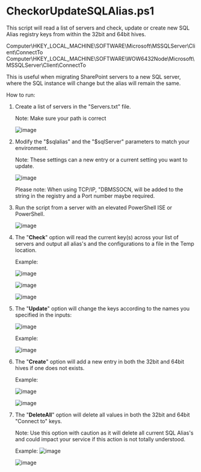 # CheckorUpdateSQLAlias.ps1
This script will read a list of servers and check, update or create new SQL Alias registry keys from within the 32bit and 64bit hives. 

Computer\HKEY_LOCAL_MACHINE\SOFTWARE\Microsoft\MSSQLServer\Client\ConnectTo
Computer\HKEY_LOCAL_MACHINE\SOFTWARE\WOW6432Node\Microsoft\MSSQLServer\Client\ConnectTo

This is useful when migrating SharePoint servers to a new SQL server, where the SQL instance will change but the alias will remain the same. 

How to run:

1. Create a list of servers in the "Servers.txt" file.

   Note: Make sure your path is correct

   ![image](https://github.com/mikelee1313/CheckUpdate-SQLAlias/assets/62190454/acf7e749-923e-45f7-83ab-6ae6c25175ba)

2. Modify the "$sqlalias" and the "$sqlServer" parameters to match your environment.

   Note: These settings can a new entry or a current setting you want to update.

   ![image](https://github.com/mikelee1313/CheckUpdate-SQLAlias/assets/62190454/775112db-48ea-4295-be53-cbc5bbeb8026)

   Please note: When using TCP/IP, "DBMSSOCN, will be added to the string in the registry and a Port number maybe required.

3. Run the script from a server with an elevated PowerShell ISE or PowerShell.

   ![image](https://github.com/mikelee1313/CheckUpdate-SQLAlias/assets/62190454/d4777736-cdc1-4bcf-9894-1e263bb964f4)

4. The "**Check**" option will read the current key(s) across your list of servers and output all alias's and the configurations to a file in the Temp location.

   Example:

   ![image](https://github.com/mikelee1313/CheckUpdate-SQLAlias/assets/62190454/b435852c-41a6-4af5-9e07-3375700788d0)

   ![image](https://github.com/mikelee1313/CheckUpdate-SQLAlias/assets/62190454/8642d5bb-f592-40bd-b871-0e50915fac57)

   ![image](https://github.com/mikelee1313/CheckUpdate-SQLAlias/assets/62190454/964318b0-188d-4e92-96aa-1b931a15d0e3)

5. The "**Update**" option will change the keys according to the names you specified in the inputs:

   ![image](https://github.com/mikelee1313/CheckUpdate-SQLAlias/assets/62190454/f40d95cd-6415-4b95-aa0f-8cd5e0b66a28)


   Example:

   ![image](https://github.com/mikelee1313/CheckUpdate-SQLAlias/assets/62190454/f1116b18-54b9-4325-aef3-e69a70cd0e19)



7. The "**Create**" option will add a new entry in both the 32bit and 64bit hives if one does not exists.

   Example:

   ![image](https://github.com/mikelee1313/CheckUpdate-SQLAlias/assets/62190454/de5ebc0e-221b-4dc2-a030-713910c1839a)


   ![image](https://github.com/mikelee1313/CheckUpdate-SQLAlias/assets/62190454/6f597aef-d76b-40b5-9efc-bdcf18f5e69d)

8. The "**DeleteAll**" option will delete all values in both the 32bit and 64bit "Connect to" keys.

   Note: Use this option with caution as it will delete all current SQL Alias's and could impact your service if this action is not totally understood.

   Example:
   ![image](https://github.com/mikelee1313/CheckUpdate-SQLAlias/assets/62190454/e2058aea-7078-4502-a6fb-075673e8ecd1)

   ![image](https://github.com/mikelee1313/CheckUpdate-SQLAlias/assets/62190454/0b078d4d-928c-466b-a404-0612cb6bb20a)


   


   


   
